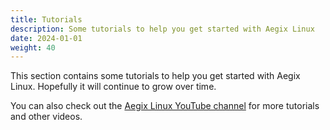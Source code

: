 ```yaml
---
title: Tutorials
description: Some tutorials to help you get started with Aegix Linux
date: 2024-01-01
weight: 40
---
```


This section contains some tutorials to help you get started with Aegix Linux. Hopefully it will continue to grow over time.

You can also check out the [Aegix Linux YouTube channel](https://www.youtube.com/@aegixlinux) for more tutorials and other videos.

